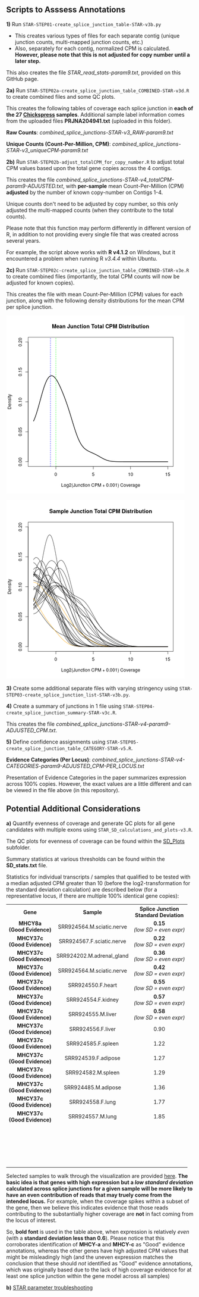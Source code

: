 ## Scripts to Asssess Annotations

**1)** Run `STAR-STEP01-create_splice_junction_table-STAR-v3b.py`

 - This creates various types of files for each separate contig (unique junction counts, multi-mapped junction counts, etc.)
 - Also, separately for each contig, normalized CPM is calculated.  **However, please note that this is not adjusted for copy number until a later step.**

This also creates the file *STAR_read_stats-param9.txt*, provided on this GitHub page.

**2a)** Run `STAR-STEP02a-create_splice_junction_table_COMBINED-STAR-v3d.R` to create combined files and some QC plots.

This creates the following tables of coverage each splice junction in **each of the 27 [Chickspress](https://geneatlas.arl.arizona.edu/) samples**.  Additional sample label information comes from the uploaded files **PRJNA204941.txt** (uploaded in this folder).

**Raw Counts**: *combined_splice_junctions-STAR-v3_RAW-param9.txt*

**Unique Counts (Count-Per-Million, CPM)**: *combined_splice_junctions-STAR-v3_uniqueCPM-param9.txt*

**2b)** Run `STAR-STEP02b-adjust_totalCPM_for_copy_number.R` to adjust total CPM values based upon the total gene copies across the 4 contigs.

This creates the file *combined_splice_junctions-STAR-v4_totalCPM-param9-ADJUSTED.txt*, with **per-sample** mean Count-Per-Million (CPM) **adjusted** by the number of known copy-number on Contigs 1-4.

Unique counts don't need to be adjusted by copy number, so this only adjusted the multi-mapped counts (when they contribute to the total counts).

Please note that this function may perform differently in different version of R, in addition to not providing every single file that was created across several years.

For example, the script above works with **R v4.1.2** on Windows, but it encountered a problem when running R *v3.4.4* within Ubuntu.

**2c)** Run `STAR-STEP02c-create_splice_junction_table_COMBINED-STAR-v3e.R` to create combined files (importantly, the total CPM counts will now be adjusted for known copies).

This creates the file with mean Count-Per-Million (CPM) values for each junction, along with the following density distributions for the mean CPM per splice junction.

![Overall STAR Splice Junction Mean Count-Per-Million Distribution](combined_splice_junctions-STAR-v4_totalCPM-ADJUSTED-junction_average_density-param9.png "Overall STAR Splice Junction Mean Count-Per-Million Distribution")

![Per-Sample STAR Splice Junction Mean Count-Per-Million Distribution](combined_splice_junctions-STAR-v4_totalCPM-ADJUSTED-sample_density-param9.png "Per-Sample STAR Splice Junction Mean Count-Per-Million Distribution")

**3)** Create some additional separate files with varying stringency using `STAR-STEP03-create_splice_junction_list-STAR-v3b.py`.

**4)** Create a summary of junctions in 1 file using `STAR-STEP04-create_splice_junction_summary-STAR-v3c.R`.

This creates the file *combined_splice_junctions-STAR-v4-param9-ADJUSTED_CPM.txt*.

**5)** Define confidence assignments using  `STAR-STEP05-create_splice_junction_table_CATEGORY-STAR-v5.R`.

**Evidence Categories (Per Locus)**: *combined_splice_junctions-STAR-v4-CATEGORIES-param9-ADJUSTED_CPM-PER_LOCUS.txt*

Presentation of Evidence Categories in the paper summarizes expression across 100% copies.  However, the exact values are a little different and can be viewed in the file above (in this repository).

## Potential Additional Considerations

**a)** Quantify evenness of coverage and generate QC plots for all gene candidates with multiple exons using  `STAR_SD_calculations_and_plots-v3.R`.

The QC plots for evenness of coverage can be found within the [SD_Plots](https://github.com/cwarden45/Miller_Red_Jungle_Fowl_MHCY/tree/main/Part2_Annotation/STAR_Splice_Junction_Evidence/SD_Plots) subfolder.

Summary statistics at various thresholds can be found within the **SD_stats.txt** file.

Statistics for individual transcripts / samples that qualified to be tested with a median adjusted CPM greater than 10 (before the log2-transformation for the standard deviation calculation) are described below (for a representative locus, if there are multiple 100% identical gene copies):

<table>
  <tbody>
    <tr>
      <th align="center">Gene</th>
      <th align="center">Sample</th>
	  <th align="center">Splice Junction<br>Standard Deviation</th>
    </tr>
    <tr>
	  <td align="center"><b>MHCY8a<b/></br>(Good Evidence)</td>
      <td align="center">SRR924564.M.sciatic.nerve</td>
     <td align="center"><b>0.15</b><br><i>(low SD = even expr)</i></td>
    </tr>
    <tr>
	  <td align="center"><b>MHCY37c<b/></br>(Good Evidence)</td>
      <td align="center">SRR924567.F.sciatic.nerve</td>
     <td align="center"><b>0.22</b><br><i>(low SD = even expr)</i></td>
    </tr>
    <tr>
	  <td align="center"><b>MHCY37c<b/></br>(Good Evidence)</td>
      <td align="center">SRR924202.M.adrenal_gland</td>
     <td align="center"><b>0.36</b><br><i>(low SD = even expr)</i></td>
    </tr>
    <tr>
	  <td align="center"><b>MHCY37c<b/></br>(Good Evidence)</td>
      <td align="center">SRR924564.M.sciatic.nerve</td>
     <td align="center"><b>0.42</b><br><i>(low SD = even expr)</i></td>
    </tr>
    <tr>
	  <td align="center"><b>MHCY37c<b/></br>(Good Evidence)</td>
      <td align="center">SRR924550.F.heart</td>
     <td align="center"><b>0.55</b><br><i>(low SD = even expr)</i></td>
    </tr>
    <tr>
	  <td align="center"><b>MHCY37c<b/></br>(Good Evidence)</td>
      <td align="center">SRR924554.F.kidney</td>
     <td align="center"><b>0.57</b><br><i>(low SD = even expr)</i></td>
    </tr>
    <tr>
	  <td align="center"><b>MHCY37c<b/></br>(Good Evidence)</td>
      <td align="center">SRR924555.M.liver</td>
     <td align="center"><b>0.58</b><br><i>(low SD = even expr)</i></td>
    </tr>
    <tr>
	  <td align="center"><b>MHCY37c<b/></br>(Good Evidence)</td>
      <td align="center">SRR924556.F.liver</td>
     <td align="center">0.90</td>
    </tr>
    <tr>
	  <td align="center"><b>MHCY37c<b/></br>(Good Evidence)</td>
      <td align="center">SRR924585.F.spleen</td>
     <td align="center">1.22</td>
    </tr>
    <tr>
	  <td align="center"><b>MHCY37c<b/></br>(Good Evidence)</td>
      <td align="center">SRR924539.F.adipose</td>
     <td align="center">1.27</td>
    </tr>
    <tr>
	  <td align="center"><b>MHCY37c<b/></br>(Good Evidence)</td>
      <td align="center">SRR924582.M.spleen</td>
     <td align="center">1.29</td>
    </tr>
    <tr>
	  <td align="center"><b>MHCY37c<b/></br>(Good Evidence)</td>
      <td align="center">SRR924485.M.adipose</td>
     <td align="center">1.36</td>
    </tr>
    <tr>
	  <td align="center"><b>MHCY37c<b/></br>(Good Evidence)</td>
      <td align="center">SRR924558.F.lung</td>
     <td align="center">1.77</td>
    </tr>
    <tr>
	  <td align="center"><b>MHCY37c<b/></br>(Good Evidence)</td>
      <td align="center">SRR924557.M.lung</td>
     <td align="center">1.85</td>
    </tr>
    <tr>
	  <td align="center"></td>
      <td align="center"></td>
     <td align="center"></td>
    </tr>
    <tr>
	  <td align="center"></td>
      <td align="center"></td>
     <td align="center"></td>
    </tr>
    <tr>
	  <td align="center"></td>
      <td align="center"></td>
     <td align="center"></td>
    </tr>
    <tr>
	  <td align="center"></td>
      <td align="center"></td>
     <td align="center"></td>
    </tr>
    <tr>
	  <td align="center"></td>
      <td align="center"></td>
     <td align="center"></td>
    </tr>
    <tr>
	  <td align="center"></td>
      <td align="center"></td>
     <td align="center"></td>
    </tr>
    <tr>
	  <td align="center"></td>
      <td align="center"></td>
     <td align="center"></td>
    </tr>
    <tr>
	  <td align="center"></td>
      <td align="center"></td>
     <td align="center"></td>
    </tr>
    <tr>
	  <td align="center"></td>
      <td align="center"></td>
     <td align="center"></td>
    </tr>
    <tr>
	  <td align="center"></td>
      <td align="center"></td>
     <td align="center"></td>
    </tr>
    <tr>
	  <td align="center"></td>
      <td align="center"></td>
     <td align="center"></td>
    </tr>
    <tr>
	  <td align="center"></td>
      <td align="center"></td>
     <td align="center"></td>
    </tr>
    <tr>
	  <td align="center"></td>
      <td align="center"></td>
     <td align="center"></td>
    </tr>
    <tr>
	  <td align="center"></td>
      <td align="center"></td>
     <td align="center"></td>
    </tr>
    <tr>
	  <td align="center"></td>
      <td align="center"></td>
     <td align="center"></td>
    </tr>
    <tr>
	  <td align="center"></td>
      <td align="center"></td>
     <td align="center"></td>
    </tr>
    <tr>
	  <td align="center"></td>
      <td align="center"></td>
     <td align="center"></td>
    </tr>
    <tr>
	  <td align="center"></td>
      <td align="center"></td>
     <td align="center"></td>
    </tr>
    <tr>
	  <td align="center"></td>
      <td align="center"></td>
     <td align="center"></td>
    </tr>
    <tr>
	  <td align="center"></td>
      <td align="center"></td>
     <td align="center"></td>
    </tr>
    <tr>
	  <td align="center"></td>
      <td align="center"></td>
     <td align="center"></td>
    </tr>
    <tr>
	  <td align="center"></td>
      <td align="center"></td>
     <td align="center"></td>
    </tr>
</tbody>
</table>

Selected samples to walk through the visualization are provided [here]().  **The basic idea is that genes with high expression but a *low standard deviation* calculated across splice junctions for a given sample will be more likely to have an even contribution of reads that may truely come from the intended locus.**  For example, when the coverage spikes within a subset of the gene, then we believe this indicates evidence that those reads contributing to the substantially higher coverage are **not** in fact coming from the locus of interest.

So, **bold font** is used in the table above, when expression is relatively *even* (with a **standard deviation less than 0.6**).  Please notice that this corroborates identification of **MHCY-a** and **MHCY-c** as "Good" evidence annotations, whereas the other genes have high adjusted CPM values that might be misleadingly high (and the uneven expression matches the conclusion that these should *not* identified as "Good" evidence annotations, which was originally based due to the lack of high coverage evidence for at least one splice junction within the gene model across all samples)

**b)** [STAR parameter troubleshooting](https://github.com/cwarden45/Miller_Red_Jungle_Fowl_MHCY/discussions/2)
